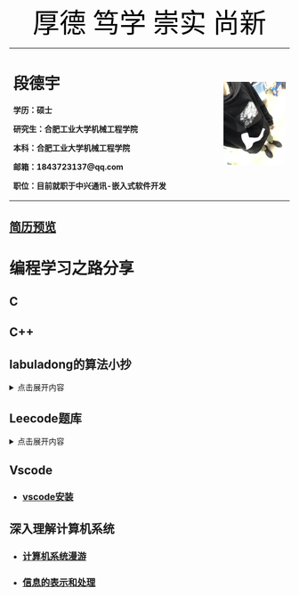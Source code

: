 <div align='center'><font color=black size=7 face="微软雅黑">厚德 笃学 崇实 尚新</font></div>
<table border="0">
  <tr>
    <td width="75%">
      <h1>段德宇</h1>
      <p><b>学历：硕士</b></p>
      <p><b>研究生：合肥工业大学机械工程学院</b></p>
      <p><b>本科：合肥工业大学机械工程学院</b></p>
      <p><b>邮箱：1843723137@qq.com</b></p>
      <p><b>职位：目前就职于中兴通讯-嵌入式软件开发</b></p>
    </td>
    <td width="25%">
      <img src="life_photo.jpg" width="100%">
    </td>
  </tr>
</table>

## [**简历预览**](/段德宇嵌入式简历.pdf)  

# **编程学习之路分享**

## C

## C++

## labuladong的算法小抄
<details>
  <summary>点击展开内容</summary>
  <a href="/文件名">程序员努力建设中</a><br/>
</details>  

## Leecode题库
<details>
<summary>点击展开内容</summary>
  <a href="/文件名">程序员努力建设中</a><br/>
</details>  

## Vscode

+ ### [vscode安装](/vscode_install.pdf)

## 深入理解计算机系统
+ ### [计算机系统漫游](/计算机系统漫游.md)
+ ### [信息的表示和处理](/信息的表示和处理.md)
